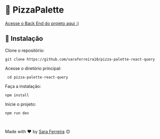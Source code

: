 # 🍕 PizzaPalette
<a href="https://github.com/saraferreira10/pizza-palette-back">Acesse o Back End do projeto aqui :)</a>
<br/>

## 🔧 Instalação

Clone o repositório:
```
git clone https://github.com/saraferreira10/pizza-palette-react-query
```

Acesse o diretório principal:
```
 cd pizza-palette-react-query
```

Faça a instalação:
```
npm install
```

Inicie o projeto:
```
npm run dev
```

<br/>

Made with ❤️ by [Sara Ferreira]([https://gist.github.com/saraferreira10](https://github.com/saraferreira10)) 😊
